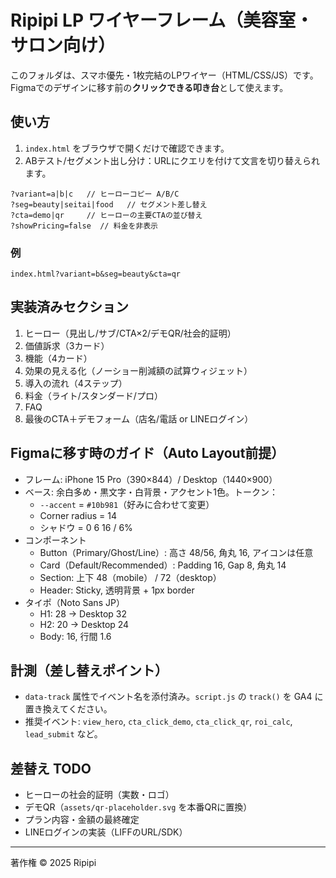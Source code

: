 # Ripipi LP ワイヤーフレーム（美容室・サロン向け）

このフォルダは、スマホ優先・1枚完結のLPワイヤー（HTML/CSS/JS）です。Figmaでのデザインに移す前の**クリックできる叩き台**として使えます。

## 使い方

1. `index.html` をブラウザで開くだけで確認できます。
2. ABテスト/セグメント出し分け：URLにクエリを付けて文言を切り替えられます。

```
?variant=a|b|c   // ヒーローコピー A/B/C
?seg=beauty|seitai|food   // セグメント差し替え
?cta=demo|qr     // ヒーローの主要CTAの並び替え
?showPricing=false  // 料金を非表示
```

### 例
`index.html?variant=b&seg=beauty&cta=qr`

## 実装済みセクション

1. ヒーロー（見出し/サブ/CTA×2/デモQR/社会的証明）
2. 価値訴求（3カード）
3. 機能（4カード）
4. 効果の見える化（ノーショー削減額の試算ウィジェット）
5. 導入の流れ（4ステップ）
6. 料金（ライト/スタンダード/プロ）
7. FAQ
8. 最後のCTA＋デモフォーム（店名/電話 or LINEログイン）

## Figmaに移す時のガイド（Auto Layout前提）

- フレーム: iPhone 15 Pro（390×844）/ Desktop（1440×900）
- ベース: 余白多め・黒文字・白背景・アクセント1色。トークン：
  - `--accent` = `#10b981`（好みに合わせて変更）
  - Corner radius = 14
  - シャドウ = 0 6 16 / 6%
- コンポーネント
  - Button（Primary/Ghost/Line）: 高さ 48/56, 角丸 16, アイコンは任意
  - Card（Default/Recommended）: Padding 16, Gap 8, 角丸 14
  - Section: 上下 48（mobile） / 72（desktop）
  - Header: Sticky, 透明背景 + 1px border
- タイポ（Noto Sans JP）
  - H1: 28 → Desktop 32
  - H2: 20 → Desktop 24
  - Body: 16, 行間 1.6

## 計測（差し替えポイント）
- `data-track` 属性でイベント名を添付済み。`script.js` の `track()` を GA4 に置き換えてください。
- 推奨イベント: `view_hero`, `cta_click_demo`, `cta_click_qr`, `roi_calc`, `lead_submit` など。

## 差替え TODO
- ヒーローの社会的証明（実数・ロゴ）
- デモQR（`assets/qr-placeholder.svg` を本番QRに置換）
- プラン内容・金額の最終確定
- LINEログインの実装（LIFFのURL/SDK）

---

著作権 © 2025 Ripipi
